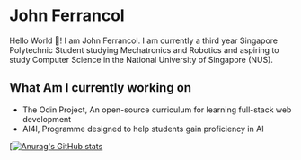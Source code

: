 # John Ferrancol 

Hello World 👋! I am John Ferrancol. I am currently a third year Singapore Polytechnic Student studying Mechatronics and Robotics and aspiring to study Computer Science in the National University of Singapore (NUS). 

## What Am I currently working on
- The Odin Project, An open-source curriculum for learning full-stack web development
- AI4I, Programme designed to help students gain proficiency in AI

[[![Anurag's GitHub stats](https://github-readme-stats.vercel.app/api?username=JohnFerrancol)](https://github.com/JohnFerrancol/github-readme-stats)

<!--
**JohnFerrancol/JohnFerrancol** is a ✨ _special_ ✨ repository because its `README.md` (this file) appears on your GitHub profile.

Here are some ideas to get you started:

- 🔭 I’m currently working on ...
- 🌱 I’m currently learning ...
- 👯 I’m looking to collaborate on ...
- 🤔 I’m looking for help with ...
- 💬 Ask me about ...
- 📫 How to reach me: ...
- 😄 Pronouns: ...
- ⚡ Fun fact: ...
-->
